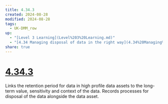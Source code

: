 ```yaml
---
title: 4.34.3
created: 2024-08-28
modified: 2024-08-28
tags:
  - UK-DMM_row
up:
  - "[Level 3 Learning](Level%203%20Learning.md)"
  - "[4.34 Managing disposal of data in the right way](4.34%20Managing%20disposal%20of%20data%20in%20the%20right%20way.md)"
share: true
---
```

# [4.34.3](4.34.3.md)

Links the retention period for data in high profile data assets to the long-term value, sensitivity and context of the data. Records processes for disposal of the data alongside the data asset.
